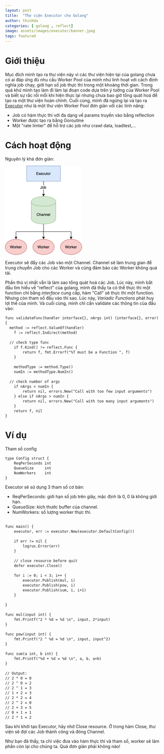 ```yaml
---
layout: post
title:  "Thư viện Executor cho Golang"
author: thinhda
categories: [ golang , reflect]
image: assets/images/executor/banner.jpeg
tags: featured
---
```


# Giới thiệu

Mục đích mình tạo ra thư viện này vì các thư viện hiện tại của golang chưa có ai đáp ứng đủ nhu cầu Worker Pool của mình như linh hoạt với cách định nghĩa job chạy, giới hạn số job thực thi trong một khoảng thời gian. Trong quá khứ mình tạo làm đi làm lại đoạn code dựa trên ý tưởng của Worker Pool và biết sự rắc rối mỗi khi hiện thực lại nhưng chưa bao giờ tổng quát hoá để tạo ra một thư viện hoàn chỉnh. Cuối cùng, mình đã ngừng lại và tạo ra [Executor](https://github.com/thinhdanggroup/executor) như là một thư viện Worker Pool đơn giản với các tính năng:

- Job có hàm thực thi với đa dạng về params truyền vào bằng reflection
- Worker được tạo ra bằng Goroutine
- Một "rate limter" để hỗ trợ các job như crawl data, loadtest,...

# Cách hoạt động

Nguyên lý khá đơn giản:

![grpc-web-model](/assets/images/executor/executor.png)

Executor sẽ đẩy các Job vào một Channel. Channel sẽ làm trung gian để trung chuyển Job cho các Worker và cũng đảm bảo các Worker không quá tải.

Phần thú vị nhất vẫn là làm sao tổng quát hoá các Job. Lúc này, mình bắt đầu tìm hiểu về "reflect" của golang, mình đã thấy ta có thể thực thi một function chỉ bằng *interface* cung cấp, hàm "Call" sẽ thực thi một function. Nhưng còn tham số đầu vào thì sao. Lúc này, *Variadic Functions* phát huy lợi thế của mình. Và cuối cùng, mình chỉ cần validate các thông tin của đầu vào:

```golang
func validateFunc(handler interface{}, nArgs int) (interface{}, error) {
  method := reflect.ValueOf(handler)
	f := reflect.Indirect(method)

  // check type func
	if f.Kind() != reflect.Func {
		return f, fmt.Errorf("%T must be a Function ", f)
	}

	methodType := method.Type()
	numIn := methodType.NumIn()

  // check number of args 
	if nArgs < numIn {
		return nil, errors.New("Call with too few input arguments")
	} else if nArgs > numIn {
		return nil, errors.New("Call with too many input arguments")
	}
	return f, nil
}
```

# Ví dụ

Tham số config

```golang
type Config struct {
	ReqPerSeconds int
	QueueSize     int
	NumWorkers    int
}
```

Executor sẽ sử dụng 3 tham số cơ bản:

- ReqPerSeconds: giới hạn số job trên giây, mặc định là 0, 0 là không giới hạn.
- QueueSize: kích thước buffer của channel.
- NumWorkers: số lượng worker thực thi.

```golang

func main() {
	executor, err := executor.New(executor.DefaultConfig())

	if err != nil {
		logrus.Error(err)
	}

	// close resource before quit
	defer executor.Close()

	for i := 0; i < 3; i++ {
		executor.Publish(mul, i)
		executor.Publish(pow, i)
		executor.Publish(sum, i, i+1)
	}

}

func mul(input int) {
	fmt.Printf("2 * %d = %d \n", input, 2*input)
}

func pow(input int) {
	fmt.Printf("2 ^ %d = %d \n", input, input^2)
}

func sum(a int, b int) {
	fmt.Printf("%d + %d = %d \n", a, b, a+b)
}

// Output:
// 2 * 0 = 0 
// 2 ^ 0 = 2 
// 2 ^ 1 = 3 
// 1 + 2 = 3 
// 2 * 2 = 4 
// 2 ^ 2 = 0 
// 2 + 3 = 5 
// 0 + 1 = 1 
// 2 * 1 = 2

```

Sau khi khởi tạo Executor, hãy nhớ Close resource. Ở trong hàm Close, thư viện sẽ đợi các Job thành công và đóng Channel.

Như bạn đã thấy, ta chỉ việc đưa vào hàm thực thi và tham số, worker sẽ làm phần còn lại cho chúng ta. Quá đơn giản phải không nào!

